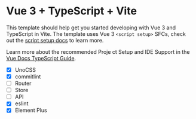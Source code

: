 # Vue 3 + TypeScript + Vite

This template should help get you started developing with Vue 3 and TypeScript in Vite. The template uses Vue 3 `<script setup>` SFCs, check out the [script setup docs](https://v3.vuejs.org/api/sfc-script-setup.html#sfc-script-setup) to learn more.

Learn more about the recommended Proje ct Setup and IDE Support in the [Vue Docs TypeScript Guide](https://vuejs.org/guide/typescript/overview.html#project-setup).

- [X] UnoCSS
- [X] commitlint
- [ ] Router
- [ ] Store
- [ ] API
- [X] eslint
- [X] Element Plus

